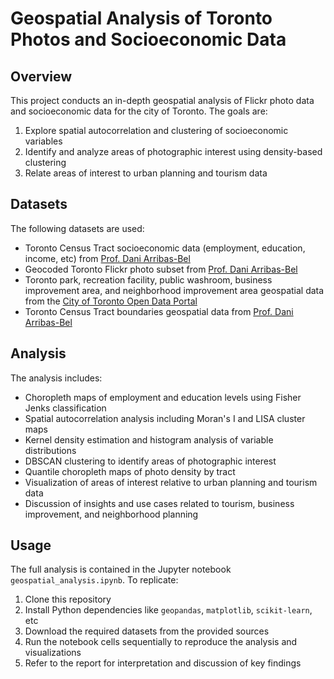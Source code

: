 
<h1>Geospatial Analysis of Toronto Photos and Socioeconomic Data</h1>
<h2>Overview</h2>
<p >This project conducts an in-depth geospatial analysis of Flickr photo data and socioeconomic data for the city of Toronto. The goals are:</p>
<ol class="list-decimal pl-8 space-y-2" depth="0">
<li index="0">Explore spatial autocorrelation and clustering of socioeconomic variables</li>
<li index="1">Identify and analyze areas of photographic interest using density-based clustering</li>
<li index="2">Relate areas of interest to urban planning and tourism data</li>
</ol>
<h2>Datasets</h2>
<p class="whitespace-pre-wrap">The following datasets are used:</p>
<ul class="list-disc pl-8 space-y-2" depth="0">
<li index="0">Toronto Census Tract socioeconomic data (employment, education, income, etc) from <a href="https://darribas.org/gds15/content/labs/lab_02.html">Prof. Dani Arribas-Bel</a></li>
<li index="1">Geocoded Toronto Flickr photo subset from <a href="https://darribas.org/gds15/content/labs/lab_02.html">Prof. Dani Arribas-Bel</a></li>
<li index="2">Toronto park, recreation facility, public washroom, business improvement area, and neighborhood improvement area geospatial data from the <a href="https://open.toronto.ca/">City of Toronto Open Data Portal</a></li>
<li index="3">Toronto Census Tract boundaries geospatial data from <a href="https://darribas.org/gds15/content/labs/lab_02.html">Prof. Dani Arribas-Bel</a></li>
</ul>
<h2>Analysis</h2>
<p class="whitespace-pre-wrap">The analysis includes:</p>
<ul class="list-disc pl-8 space-y-2" depth="0">
<li index="0">Choropleth maps of employment and education levels using Fisher Jenks classification</li>
<li index="1">Spatial autocorrelation analysis including Moran's I and LISA cluster maps</li>
<li index="2">Kernel density estimation and histogram analysis of variable distributions</li>
<li index="3">DBSCAN clustering to identify areas of photographic interest</li>
<li index="4">Quantile choropleth maps of photo density by tract</li>
<li index="5">Visualization of areas of interest relative to urban planning and tourism data</li>
<li index="6">Discussion of insights and use cases related to tourism, business improvement, and neighborhood planning</li>
</ul>
<h2>Usage</h2>
<p class="whitespace-pre-wrap">The full analysis is contained in the Jupyter notebook <code>geospatial_analysis.ipynb</code>. To replicate:</p>
<ol class="list-decimal pl-8 space-y-2" depth="0">
<li index="0">Clone this repository</li>
<li index="1">Install Python dependencies like <code>geopandas</code>, <code>matplotlib</code>, <code>scikit-learn</code>, etc</li>
<li index="2">Download the required datasets from the provided sources</li>
<li index="3">Run the notebook cells sequentially to reproduce the analysis and visualizations</li>
<li index="4">Refer to the report for interpretation and discussion of key findings</li>
</ol>
